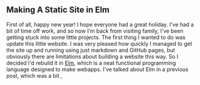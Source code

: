 ## Making A Static Site in Elm

First of all, happy new year! I hope everyone had a great holiday. I've had a bit of time off work, and so now I'm back from visiting family, I've been getting stuck into some little projects. The first thing I wanted to do was update this little website. I was very pleased how quickly I managed to get the site up and running using just markdown and GitHub pages, but obviously there are limitations about building a website this way. So I decided I'd rebuild it in [Elm](http://elm-lang.org/), which is a neat functional programming language designed to make webapps. I've talked about Elm in a previous post, which was a bit , 